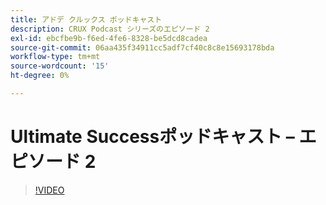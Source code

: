 ```yaml
---
title: アドデ クルックス ポッドキャスト
description: CRUX Podcast シリーズのエピソード 2
exl-id: ebcfbe9b-f6ed-4fe6-8328-be5dcd8cadea
source-git-commit: 06aa435f34911cc5adf7cf40c8c8e15693178bda
workflow-type: tm+mt
source-wordcount: '15'
ht-degree: 0%

---
```


# Ultimate Successポッドキャスト – エピソード 2

>[!VIDEO](https://video.tv.adobe.com/v/3428674?quality=12learn=on)
